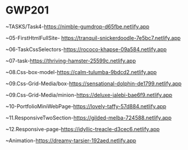 # GWP201
~TASKS/Task4-https://nimble-gumdrop-d65fbe.netlify.app

~05-FirstHtmlFullSite- https://tranquil-snickerdoodle-7e5bc7.netlify.app 

~06-TaskCssSelectors-https://rococo-khapse-09a584.netlify.app 

~07-task-https://thriving-hamster-25599c.netlify.app

~08.Css-box-model-https://calm-tulumba-9bdcd2.netlify.app

~09.Css-Grid-Media/box-https://sensational-dolphin-de1799.netlify.app

~09.Css-Grid-Media/minion-https://deluxe-jalebi-bae6f9.netlify.app

~10-PortfolioMiniWebPage-https://lovely-taffy-57d884.netlify.app

~11.ResponsiveTwoSection-https://gilded-melba-724588.netlify.app

~12.Responsive-page-https://idyllic-treacle-d3cec6.netlify.app

~Animation-https://dreamy-tarsier-192aed.netlify.app
